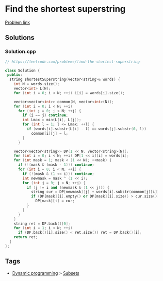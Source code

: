 # Find the shortest superstring

[Problem link](https://leetcode.com/problems/find-the-shortest-superstring)

## Solutions


### Solution.cpp
```cpp
// https://leetcode.com/problems/find-the-shortest-superstring

class Solution {
 public:
  string shortestSuperstring(vector<string>& words) {
    int N = words.size();
    vector<int> L(N);
    for (int i = 0; i < N; ++i) L[i] = words[i].size();

    vector<vector<int>> common(N, vector<int>(N));
    for (int i = 0; i < N; ++i)
      for (int j = 0; j < N; ++j) {
        if (i == j) continue;
        int Lmax = min(L[i], L[j]);
        for (int l = 1; l <= Lmax; ++l) {
          if (words[i].substr(L[i] - l) == words[j].substr(0, l))
            common[i][j] = l;
        }
      }

    vector<vector<string>> DP(1 << N, vector<string>(N));
    for (int i = 0; i < N; ++i) DP[1 << i][i] = words[i];
    for (int mask = 1; mask < (1 << N); ++mask) {
      if (!(mask & (mask - 1))) continue;
      for (int i = 0; i < N; ++i) {
        if (!(mask & (1 << i))) continue;
        int newmask = mask ^ (1 << i);
        for (int j = 0; j < N; ++j) {
          if (j != i and (newmask & (1 << j))) {
            string cur = DP[newmask][j] + words[i].substr(common[j][i]);
            if (DP[mask][i].empty() or DP[mask][i].size() > cur.size())
              DP[mask][i] = cur;
          }
        }
      }
    }
    string ret = DP.back()[0];
    for (int i = 1; i < N; ++i)
      if (DP.back()[i].size() < ret.size()) ret = DP.back()[i];
    return ret;
  }
};
```
## Tags

* [Dynamic programming](/Collections/dynamic-programming.md#dynamic-programming) > [Subsets](/Collections/dynamic-programming.md#subsets)
